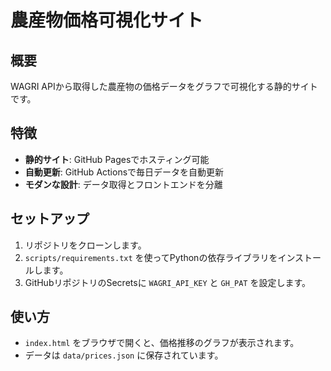 # 農産物価格可視化サイト

## 概要

WAGRI APIから取得した農産物の価格データをグラフで可視化する静的サイトです。

## 特徴

- **静的サイト**: GitHub Pagesでホスティング可能
- **自動更新**: GitHub Actionsで毎日データを自動更新
- **モダンな設計**: データ取得とフロントエンドを分離

## セットアップ

1. リポジトリをクローンします。
2. `scripts/requirements.txt` を使ってPythonの依存ライブラリをインストールします。
3. GitHubリポジトリのSecretsに `WAGRI_API_KEY` と `GH_PAT` を設定します。

## 使い方

- `index.html` をブラウザで開くと、価格推移のグラフが表示されます。
- データは `data/prices.json` に保存されています。